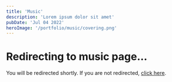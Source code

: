 ```yaml
---
title: 'Music'
description: 'Lorem ipsum dolor sit amet'
pubDate: 'Jul 04 2022'
heroImage: '/portfolio/music/covering.png'
---
```


<meta http-equiv="refresh" content="3; url=/music" />

# Redirecting to music page...

You will be redirected shortly. If you are not redirected, [click here](https://azzurraseabunny.github.io/music).

